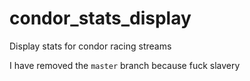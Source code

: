 # condor_stats_display

Display stats for condor racing streams

I have removed the `master` branch because fuck slavery